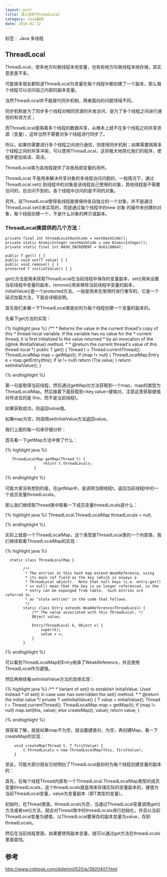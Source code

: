 ```yaml
---
layout: post
title: 深入剖析ThreadLocal
category: Java基础
date: 2016-02-12
---
```



标签： Java 多线程



<!-- more -->

## ThreadLocal

ThreadLocal，很多地方叫做线程本地变量，也有些地方叫做线程本地存储，其实意思差不多。

可能很多朋友都知道ThreadLocal为变量在每个线程中都创建了一个副本，那么每个线程可以访问自己内部的副本变量。

当然ThreadLocal并不能替代同步机制，两者面向的问题领域不同。

同步机制是为了同步多个线程对相同资源的并发访问，是为了多个线程之间进行通信的有效方式；

而ThreadLocal是隔离多个线程的数据共享，从根本上就不在多个线程之间共享资源（变量），这样当然不需要对多个线程进行同步了。

所以，如果你需要进行多个线程之间进行通信，则使用同步机制；如果需要隔离多个线程之间的共享冲突，可以使用ThreadLocal，这将极大地简化我们的程序，使程序更加易读、简洁。

ThreadLocal类为各线程提供了存放局部变量的场所。

ThreadLocal 不是用来解决共享对象的多线程访问问题的，一般情况下，通过ThreadLocal.set() 到线程中的对象是该线程自己使用的对象，其他线程是不需要访问的，也访问不到的。各个线程中访问的是不同的对象。

另外，说ThreadLocal使得各线程能够保持各自独立的一个对象，并不是通过ThreadLocal.set()来实现的，而是通过每个线程中的new 对象 的操作来创建的对象，每个线程创建一个，不是什么对象的拷贝或副本。


###  ThreadLocal类提供的几个方法：

>
    private final int threadLocalHashCode = nextHashCode();
    private static AtomicInteger nextHashCode = new AtomicInteger();
    private static final int HASH_INCREMENT = 0x61c88647;

    public T get() { }
    public void set(T value) { }
    public void remove() { }
    protected T initialValue() { }


get()方法是用来获取ThreadLocal在当前线程中保存的变量副本，set()用来设置当前线程中变量的副本，remove()用来移除当前线程中变量的副本，initialValue()是一个protected方法，一般是用来在使用时进行重写的，它是一个延迟加载方法，下面会详细说明。

首先我们来看一下ThreadLocal类是如何为每个线程创建一个变量的副本的。

先看下get方法的实现：

>
{% highlight java %}
      /**
         * Returns the value in the current thread's copy of this
         * thread-local variable.  If the variable has no value for the
         * current thread, it is first initialized to the value returned
         * by an invocation of the {@link #initialValue} method.
         *
         * @return the current thread's value of this thread-local
         */
        public T get() {
            Thread t = Thread.currentThread();
            ThreadLocalMap map = getMap(t);
            if (map != null) {
                ThreadLocalMap.Entry e = map.getEntry(this);
                if (e != null)
                    return (T)e.value;
            }
            return setInitialValue();
        }

 {% endhighlight %}

第一句是取得当前线程，然后通过getMap(t)方法获取到一个map，map的类型为ThreadLocalMap。然后接着下面获取到<key,value>键值对，注意这里获取键值对传进去的是  this，而不是当前线程t。

如果获取成功，则返回value值。

如果map为空，则调用setInitialValue方法返回value。

我们上面的每一句来仔细分析：

首先看一下getMap方法中做了什么：

>
{% highlight java %}

       ThreadLocalMap getMap(Thread t) {
                     return t.threadLocals;
                 }

{% endhighlight %}
　　

可能大家没有想到的是，在getMap中，是调用当期线程t，返回当前线程t中的一个成员变量threadLocals。

那么我们继续取Thread类中取看一下成员变量threadLocals是什么：

>
{% highlight java %}
     ThreadLocal.ThreadLocalMap threadLocals = null;

{% endhighlight %}

实际上就是一个ThreadLocalMap，这个类型是ThreadLocal类的一个内部类，我们继续取看ThreadLocalMap的实现：

>
{% highlight java %}

      static class ThreadLocalMap {

            /**
             * The entries in this hash map extend WeakReference, using
             * its main ref field as the key (which is always a
             * ThreadLocal object).  Note that null keys (i.e. entry.get()
             * == null) mean that the key is no longer referenced, so the
             * entry can be expunged from table.  Such entries are referred to
             * as "stale entries" in the code that follows.
             */
            static class Entry extends WeakReference<ThreadLocal> {
                /** The value associated with this ThreadLocal. */
                Object value;

                Entry(ThreadLocal k, Object v) {
                    super(k);
                    value = v;
                }
            }

{% endhighlight %}


可以看到ThreadLocalMap的Entry继承了WeakReference，并且使用ThreadLocal作为键值。

然后再继续看setInitialValue方法的具体实现：

>
{% highlight java %}
     /**
         * Variant of set() to establish initialValue. Used instead
         * of set() in case user has overridden the set() method.
         *
         * @return the initial value
         */
        private T setInitialValue() {
            T value = initialValue();
            Thread t = Thread.currentThread();
            ThreadLocalMap map = getMap(t);
            if (map != null)
                map.set(this, value);
            else
                createMap(t, value);
            return value;
        }

{% endhighlight %}


很容易了解，就是如果map不为空，就设置键值对，为空，再创建Map，看一下createMap的实现：

>

        void createMap(Thread t, T firstValue) {
            t.threadLocals = new ThreadLocalMap(this, firstValue);
        }



至此，可能大部分朋友已经明白了ThreadLocal是如何为每个线程创建变量的副本的：

首先，在每个线程Thread内部有一个ThreadLocal.ThreadLocalMap类型的成员变量threadLocals，这个threadLocals就是用来存储实际的变量副本的，键值为当前ThreadLocal变量，value为变量副本（即T类型的变量）。

初始时，在Thread里面，threadLocals为空，当通过ThreadLocal变量调用get()方法或者set()方法，就会对Thread类中的threadLocals进行初始化，并且以当前ThreadLocal变量为键值，以ThreadLocal要保存的副本变量为value，存到threadLocals。

然后在当前线程里面，如果要使用副本变量，就可以通过get方法在threadLocals里面查找。


## 参考

http://www.cnblogs.com/dolphin0520/p/3920407.html
